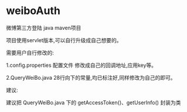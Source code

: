 # weiboAuth

微博第三方登陆 java maven项目

项目使用servlet版本,可以自行升级成自己想要的。

需要用户自行修改的: 

1.config.properties 配置文件 修改成自己的回调地址,应用key等。

2.QueryWeiBo.java 28行向下的常量,均已标注好,同样修改为自己的即可。

建议:

建议把 QueryWeiBo.java 下的  getAccessToken()、getUserInfo() 封装为类




